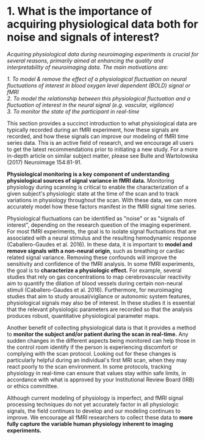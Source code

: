 # 1. What is the importance of acquiring physiological data both for noise and signals of interest?

*Acquiring physiological data during neuroimaging experiments is crucial for several reasons, primarily aimed at enhancing the quality and interpretability of neuroimaging data. The main motivations are:*

*1. To model & remove the effect of a physiological fluctuation on neural fluctuations of interest in blood oxygen level dependent (BOLD) signal or fMRI*  
*2. To model the relationship between this physiological fluctuation and a fluctuation of interest in the neural signal (e.g. vascular, vigilance)*  
*3. To monitor the state of the participant in real-time*  

This section provides a succinct introduction to what physiological data are typically recorded during an fMRI experiment, how these signals are recorded, and how these signals can improve our modeling of fMRI time series data. This is an active field of research, and we encourage all users to get the latest recommendations prior to initiating a new study. For a more in-depth article on similar subject matter, please see Bulte and Wartolowska (2017) Neuroimage 154:81-91.

**Physiological monitoring is a key component of understanding physiological sources of signal variance in fMRI data.** Monitoring physiology during scanning is critical to enable the characterization of a given subject's physiologic state at the time of the scan and to track variations in physiology throughout the scan. With these data, we can more accurately model how these factors manifest in the fMRI signal time series.

Physiological fluctuations can be identified as "noise" or as "signals of interest", depending on the research question of the imaging experiment. For most fMRI experiments, the goal is to isolate signal fluctuations that are associated with a neural stimulus and the resulting hemodynamic response (Caballero-Gaudes et al. 2016). In these data, it is important to **model and remove signals with a non-neural origin**, such as breathing or cardiac related signal variance. Removing these confounds will improve the sensitivity and confidence of the fMRI analysis. In some fMRI experiments, the goal is to **characterize a physiologic effect.** For example, several studies that rely on gas concentrations to map cerebrovascular reactivity aim to quantify the dilation of blood vessels during certain non-neural stimuli (Caballero-Gaudes et al. 2016). Furthermore, for neuroimaging studies that aim to study arousal/vigilance or autonomic system features, physiological signals may also be of interest. In these studies it is essential that the relevant physiologic parameters are recorded so that the analysis produces robust, quantitative physiological parameter maps.

Another benefit of collecting physiological data is that it provides a method to **monitor the subject and/or patient during the scan in real-time.** Any sudden changes in the different aspects being monitored can help those in the control room identify if the person is experiencing discomfort or complying with the scan protocol. Looking out for these changes is particularly helpful during an individual's first MRI scan, when they may react poorly to the scan environment. In some protocols, tracking physiology in real-time can ensure that values stay within safe limits, in accordance with what is approved by your Institutional Review Board (IRB) or ethics committee. 

Although current modeling of physiology is imperfect, and fMRI signal processing techniques do not yet accurately factor in all physiologic signals, the field continues to develop and our modeling continues to improve. We encourage all fMRI researchers to collect these data to **more fully capture the variable human physiology inherent to imaging experiments.**

